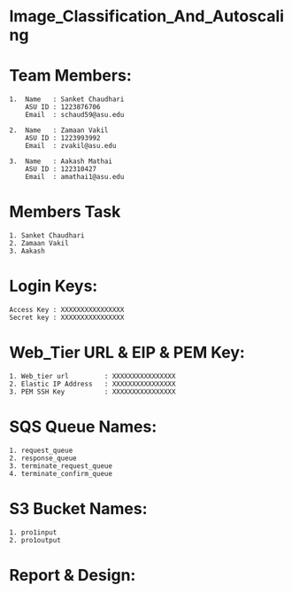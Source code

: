 # Image_Classification_And_Autoscaling

# Team Members:
    1.  Name   : Sanket Chaudhari
        ASU ID : 1223876706
        Email  : schaud59@asu.edu

    2.  Name   : Zamaan Vakil
        ASU ID : 1223993992
        Email  : zvakil@asu.edu

    3.  Name   : Aakash Mathai
        ASU ID : 122310427
        Email  : amathai1@asu.edu

# Members Task

    1. Sanket Chaudhari
    2. Zamaan Vakil
    3. Aakash

# Login Keys:
    Access Key : XXXXXXXXXXXXXXXX
    Secret key : XXXXXXXXXXXXXXXX

# Web_Tier URL & EIP & PEM Key: 
    1. Web_tier url         : XXXXXXXXXXXXXXXX
    2. Elastic IP Address   : XXXXXXXXXXXXXXXX
    3. PEM SSH Key          : XXXXXXXXXXXXXXXX

# SQS Queue Names:
    1. request_queue
    2. response_queue
    3. terminate_request_queue
    4. terminate_confirm_queue

# S3 Bucket Names:
    1. pro1input
    2. pro1output

# Report & Design: